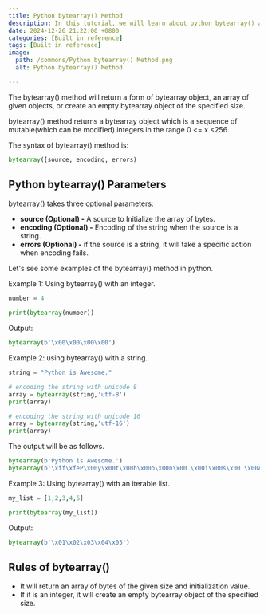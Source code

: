 ```yaml
---
title: Python bytearray() Method
description: In this tutorial, we will learn about python bytearray() and its uses.
date: 2024-12-26 21:22:00 +0800
categories: [Built in reference]
tags: [Built in reference]
image:
  path: /commons/Python bytearray() Method.png
  alt: Python bytearray() Method

---
```


The bytearray() method will return a form of bytearray object, an array of given objects, or create an empty bytearray object of the specified size.

bytearray() method returns a bytearray object which is  a sequence of mutable(which can be modified) integers in the range  0 \<= x \<256.

The syntax of bytearray() method is:

```python
bytearray([source, encoding, errors)
```
## Python bytearray() Parameters

<script type="text/javascript">
	atOptions = {
		'key' : '98858c4e91885e00ea9926beee01c03e',
		'format' : 'iframe',
		'height' : 90,
		'width' : 728,
		'params' : {}
	};
</script>
<script type="text/javascript" src="https://www.highperformanceformat.com/98858c4e91885e00ea9926beee01c03e/invoke.js"></script>
bytearray() takes three optional parameters:

* **source (Optional) \-** A source to Initialize the array of bytes.  
* **encoding (Optional) \-** Encoding of the string when the source is a string.  
* **errors (Optional) \-** if the source is a string, it will take a specific action when encoding fails.

Let's see some examples of the bytearray() method in python.

<script type="text/javascript">
	atOptions = {
		'key' : '98858c4e91885e00ea9926beee01c03e',
		'format' : 'iframe',
		'height' : 90,
		'width' : 728,
		'params' : {}
	};
</script>
<script type="text/javascript" src="https://www.highperformanceformat.com/98858c4e91885e00ea9926beee01c03e/invoke.js"></script>
Example 1: Using bytearray() with an integer.

```python
number = 4

print(bytearray(number))
```

Output:

```python
bytearray(b'\x00\x00\x00\x00')
```

Example 2: using bytearray() with a string.

```python
string = "Python is Awesome."

# encoding the string with unicode 8
array = bytearray(string,'utf-8')
print(array)

# encoding the string with unicode 16
array = bytearray(string,'utf-16')
print(array)
```
The output will be as follows.

```python
bytearray(b'Python is Awesome.')
bytearray(b'\xff\xfeP\x00y\x00t\x00h\x00o\x00n\x00 \x00i\x00s\x00 \x00A\x00w\x00e\x00s\x00o\x00m\x00e\x00.\x00')
```

Example 3:  Using bytearray() with an iterable list.

```python
my_list = [1,2,3,4,5]

print(bytearray(my_list))
```

<script type="text/javascript">
	atOptions = {
		'key' : '98858c4e91885e00ea9926beee01c03e',
		'format' : 'iframe',
		'height' : 90,
		'width' : 728,
		'params' : {}
	};
</script>
<script type="text/javascript" src="https://www.highperformanceformat.com/98858c4e91885e00ea9926beee01c03e/invoke.js"></script>
Output:

```python
bytearray(b'\x01\x02\x03\x04\x05')
```

## Rules of bytearray()

* It will return an array of bytes of the given size and initialization value.  
* If it is an integer, it will create an empty bytearray object of the specified size.